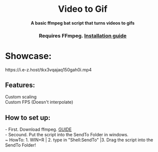 <h1 align="center">Video to Gif</h1>
<h4 align="center">A basic ffmpeg bat script that turns videos to gifs</h3>
<h3 align="center">Requires FFmpeg. <a href="https://www.youtube.com/watch?v=WwWITnuWQW4">Installation guide</a></h3>

<h1>Showcase:</h1>
https://i.e-z.host/tkx3vqajaq150gah0i.mp4

<h2 align="left"> Features: </h2>
<p1>Custom scaling </p1>
<br>
<p1>Custom FPS (Doesn't interpolate)</p1>

<h2>How to set up:</h2>
- First. Download ffmpeg. <a href="https://www.youtube.com/watch?v=WwWITnuWQW4">GUIDE</a>
<br>
- Secound. Put the script into the SendTo Folder in windows.
<br>
~ HowTo: 1. WIN+R | 2. type in "Shell:SendTo" |3. Drag the script into the SendTo Folder! 
<br>
